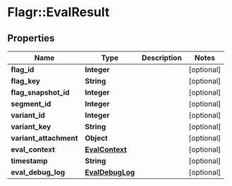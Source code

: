 # Flagr::EvalResult

## Properties
Name | Type | Description | Notes
------------ | ------------- | ------------- | -------------
**flag_id** | **Integer** |  | [optional] 
**flag_key** | **String** |  | [optional] 
**flag_snapshot_id** | **Integer** |  | [optional] 
**segment_id** | **Integer** |  | [optional] 
**variant_id** | **Integer** |  | [optional] 
**variant_key** | **String** |  | [optional] 
**variant_attachment** | **Object** |  | [optional] 
**eval_context** | [**EvalContext**](EvalContext.md) |  | [optional] 
**timestamp** | **String** |  | [optional] 
**eval_debug_log** | [**EvalDebugLog**](EvalDebugLog.md) |  | [optional] 


